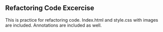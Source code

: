 ## Refactoring Code Excercise
This is practice for refactoring code. Index.html and style.css with images are included. Annotations are included as well.
